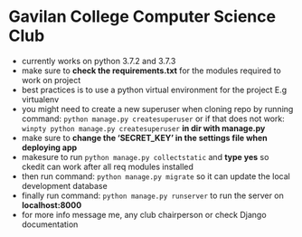 # Gavilan College Computer Science Club

* currently works on python 3.7.2 and 3.7.3
* make sure to __check the requirements.txt__ for the modules required to work on project
* best practices is to use a python virtual environment for the project E.g virtualenv
* you might need to create a new superuser when cloning repo by running command: `python manage.py createsuperuser` or if that does not work: `winpty python manage.py createsuperuser` __in dir with manage.py__
* make sure to __change the ‘SECRET_KEY’ in the settings file when deploying app__
* makesure to run `python manage.py collectstatic` and __type yes__ so ckedit can work after all req modules installed
* then run command: `python manage.py migrate` so it can update the local development database
* finally run command: `python manage.py runserver` to run the server on __localhost:8000__
* for more info message me, any club chairperson or check Django documentation